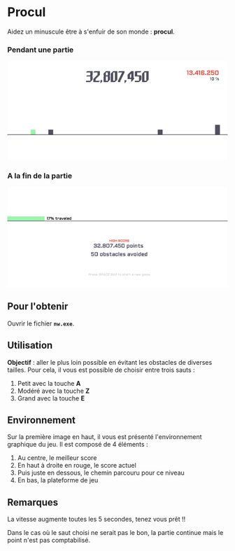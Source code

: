# Procul

Aidez un minuscule être à s'enfuir de son monde : **procul**.

### Pendant une partie

![Monde Procul](/core/res/before.png "Monde Procul")

### A la fin de la partie

![Zone des résultats](/core/res/after.png "Zone des résultats")

## Pour l'obtenir

Ouvrir le fichier __```nw.exe```__.

## Utilisation

**Objectif** : aller le plus loin possible en évitant les obstacles de diverses tailles.
Pour cela, il vous est possible de choisir entre trois sauts :

1.	Petit avec la touche **A**
2.	Modéré avec la touche **Z**
3.	Grand avec la touche **E**

## Environnement

Sur la première image en haut, il vous est présenté l'environnement graphique du jeu.
Il est composé de 4 éléments :

1.	Au centre, le meilleur score
2.	En haut à droite en rouge, le score actuel
3.	Puis juste en dessous, le chemin parcouru pour ce niveau
4.	En bas, la plateforme de jeu

## Remarques

La vitesse augmente toutes les 5 secondes, tenez vous prêt !!

Dans le cas où le saut choisi ne serait pas le bon, la partie continue mais le point n'est pas comptabilisé.